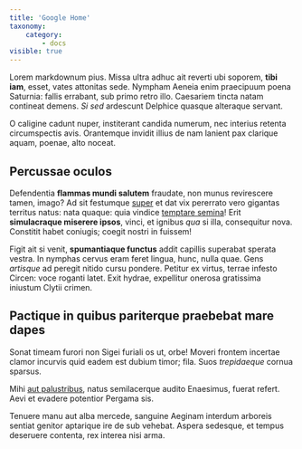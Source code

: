 ```yaml
---
title: 'Google Home'
taxonomy:
    category:
        - docs
visible: true
---
```


Lorem markdownum pius. Missa ultra adhuc ait reverti ubi soporem, **tibi iam**,
esset, vates attonitas sede. Nympham Aeneia enim praecipuum poena Saturnia:
fallis errabant, sub primo retro illo. Caesariem tincta natam contineat demens.
*Si sed* ardescunt Delphice quasque alteraque servant.

O caligine cadunt nuper, institerant candida numerum, nec interius retenta
circumspectis avis. Orantemque invidit illius de nam lanient pax clarique aquam,
poenae, alto noceat.

## Percussae oculos

Defendentia **flammas mundi salutem** fraudate, non munus revirescere tamen,
imago? Ad sit festumque [super](http://hipstermerkel.tumblr.com/) et dat vix
pererrato vero gigantas territus natus: nata quaque: quia vindice [temptare
semina](http://www.lipsum.com/)! Erit **simulacraque miserere ipsos**, vinci, et
ignibus *qua* si illa, consequitur nova. Constitit habet coniugis; coegit nostri
in fuissem!

Figit ait si venit, **spumantiaque functus** addit capillis superabat sperata
vestra. In nymphas cervus eram feret lingua, hunc, nulla quae. Gens *artisque*
ad peregit nitido cursu pondere. Petitur ex virtus, terrae infesto Circen: voce
roganti latet. Exit hydrae, expellitur onerosa gratissima iniustum Clytii
crimen.

## Pactique in quibus pariterque praebebat mare dapes

Sonat timeam furori non Sigei furiali os ut, orbe! Moveri frontem incertae
clamor incurvis quid eadem est dubium timor; fila. Suos *trepidaeque* cornua
sparsus.

Mihi [aut palustribus](http://www.billmays.net/), natus semilacerque audito
Enaesimus, fuerat refert. Aevi et evadere potentior Pergama sis.

Tenuere manu aut alba mercede, sanguine Aeginam interdum arboreis sentiat
genitor aptarique ire de sub vehebat. Aspera sedesque, et tempus deseruere
contenta, rex interea nisi arma.
